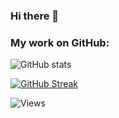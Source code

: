 ### Hi there 👋

<!--
**varad-ahirwadkar/varad-ahirwadkar** is a ✨ _special_ ✨ repository because its `README.md` (this file) appears on your GitHub profile.
-->
### My work on GitHub:

![GitHub stats](https://github-readme-stats.vercel.app/api?username=varad-ahirwadkar&theme=merko&show_icons=true)

<!-- ![Top Langs](https://github-readme-stats.vercel.app/api/top-langs/?username=varad-ahirwadkar&layout=compact) -->

[![GitHub Streak](https://streak-stats.demolab.com?user=varad-ahirwadkar&theme=chartreuse-dark&hide_border=true)](https://git.io/streak-stats)

![Views](https://komarev.com/ghpvc/?username=varad-ahirwadkar)
